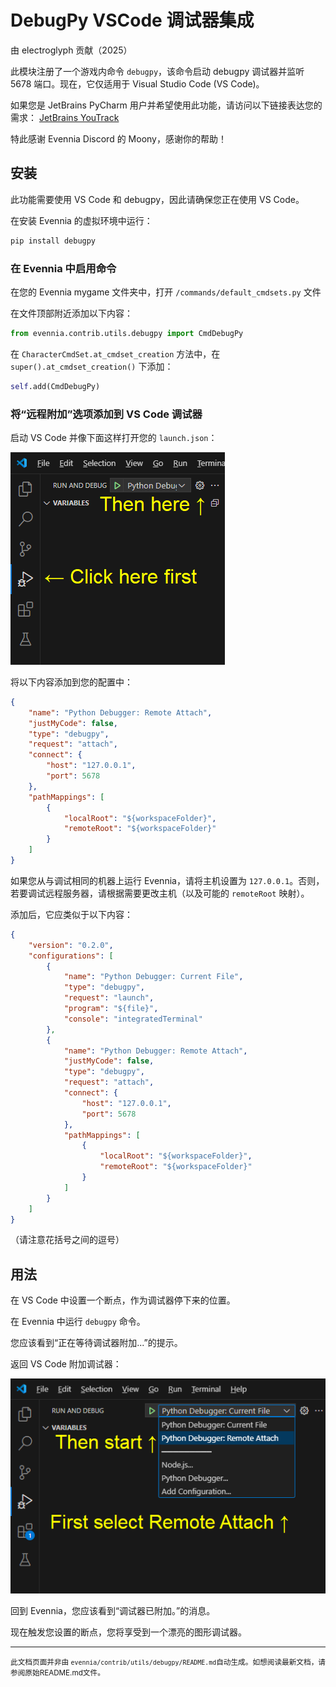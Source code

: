 # DebugPy VSCode 调试器集成

由 electroglyph 贡献（2025）

此模块注册了一个游戏内命令 `debugpy`，该命令启动 debugpy 调试器并监听 5678 端口。现在，它仅适用于 Visual Studio Code (VS Code)。

如果您是 JetBrains PyCharm 用户并希望使用此功能，请访问以下链接表达您的需求：
[JetBrains YouTrack](https://youtrack.jetbrains.com/issue/PY-63403/Support-debugpy)

特此感谢 Evennia Discord 的 Moony，感谢你的帮助！

## 安装

此功能需要使用 VS Code 和 debugpy，因此请确保您正在使用 VS Code。

在安装 Evennia 的虚拟环境中运行：

```bash
pip install debugpy
```

### 在 Evennia 中启用命令

在您的 Evennia mygame 文件夹中，打开 `/commands/default_cmdsets.py` 文件

在文件顶部附近添加以下内容：

```python
from evennia.contrib.utils.debugpy import CmdDebugPy
```

在 `CharacterCmdSet.at_cmdset_creation` 方法中，在 `super().at_cmdset_creation()` 下添加：

```python
self.add(CmdDebugPy)
```

### 将“远程附加”选项添加到 VS Code 调试器

启动 VS Code 并像下面这样打开您的 `launch.json`：

![screenshot](./vscode.png)

将以下内容添加到您的配置中：

```json
{
    "name": "Python Debugger: Remote Attach",
    "justMyCode": false,
    "type": "debugpy",
    "request": "attach",
    "connect": {
        "host": "127.0.0.1",
        "port": 5678
    },
    "pathMappings": [
        {
            "localRoot": "${workspaceFolder}",
            "remoteRoot": "${workspaceFolder}"
        }
    ]
}
```

如果您从与调试相同的机器上运行 Evennia，请将主机设置为 `127.0.0.1`。否则，若要调试远程服务器，请根据需要更改主机（以及可能的 `remoteRoot` 映射）。

添加后，它应类似于以下内容：

```json
{
    "version": "0.2.0",
    "configurations": [
        {
            "name": "Python Debugger: Current File",
            "type": "debugpy",
            "request": "launch",
            "program": "${file}",
            "console": "integratedTerminal"
        },
        {
            "name": "Python Debugger: Remote Attach",
            "justMyCode": false,
            "type": "debugpy",
            "request": "attach",
            "connect": {
                "host": "127.0.0.1",
                "port": 5678
            },
            "pathMappings": [
                {
                    "localRoot": "${workspaceFolder}",
                    "remoteRoot": "${workspaceFolder}"
                }
            ]
        }
    ]
}
```

（请注意花括号之间的逗号）

## 用法

在 VS Code 中设置一个断点，作为调试器停下来的位置。

在 Evennia 中运行 `debugpy` 命令。

您应该看到“正在等待调试器附加...”的提示。

返回 VS Code 附加调试器：

![screenshot](./attach.png)

回到 Evennia，您应该看到“调试器已附加。”的消息。

现在触发您设置的断点，您将享受到一个漂亮的图形调试器。


----

<small>此文档页面并非由 `evennia/contrib/utils/debugpy/README.md`自动生成。如想阅读最新文档，请参阅原始README.md文件。</small>
